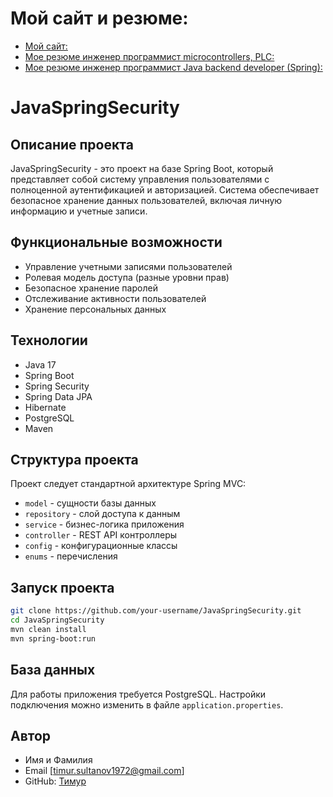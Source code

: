 # Мой сайт и резюме:

- [Мой сайт:](https://technocom.site123.me/)
- [Мое резюме инженер программист microcontrollers, PLC:](https://innopolis.hh.ru/resume/782d86d5ff0e9487200039ed1f6f3373384b30)
- [Мое резюме инженер программист Java backend developer (Spring):](https://innopolis.hh.ru/resume/9e3b451aff03fd23830039ed1f496e79587649)

# JavaSpringSecurity

## Описание проекта
JavaSpringSecurity - это проект на базе Spring Boot, который представляет собой систему управления пользователями с полноценной аутентификацией и авторизацией. Система обеспечивает безопасное хранение данных пользователей, включая личную информацию и учетные записи.

## Функциональные возможности
- Управление учетными записями пользователей
- Ролевая модель доступа (разные уровни прав)
- Безопасное хранение паролей
- Отслеживание активности пользователей
- Хранение персональных данных

## Технологии
- Java 17
- Spring Boot
- Spring Security
- Spring Data JPA
- Hibernate
- PostgreSQL
- Maven

## Структура проекта
Проект следует стандартной архитектуре Spring MVC:
- `model` - сущности базы данных
- `repository` - слой доступа к данным
- `service` - бизнес-логика приложения
- `controller` - REST API контроллеры
- `config` - конфигурационные классы
- `enums` - перечисления

## Запуск проекта
```bash
git clone https://github.com/your-username/JavaSpringSecurity.git
cd JavaSpringSecurity
mvn clean install
mvn spring-boot:run
```

## База данных
Для работы приложения требуется PostgreSQL. Настройки подключения можно изменить в файле `application.properties`.

## Автор
- Имя и Фамилия
- Email [timur.sultanov1972@gmail.com]
- GitHub: [Тимур](https://github.com/timurtm72/)
